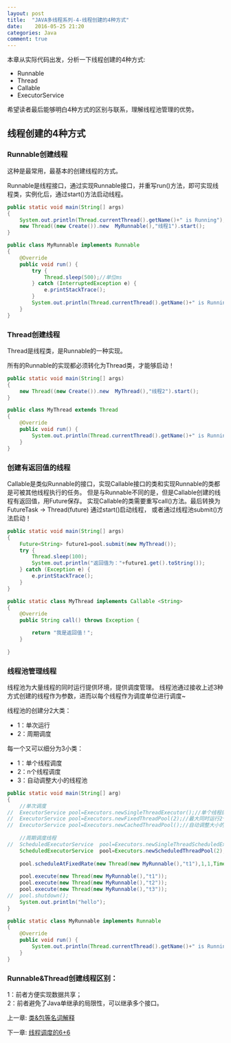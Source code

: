 ```yaml
---
layout: post
title:  "JAVA多线程系列-4-线程创建的4种方式"
date:    2016-05-25 21:20
categories: Java
comment: true
---
```


本章从实际代码出发，分析一下线程创建的4种方式:

 * Runnable
 * Thread
 * Callable
 * ExecutorService 

希望读者最后能够明白4种方式的区别与联系，理解线程池管理的优势。

## 线程创建的4种方式

### Runnable创建线程

这种是最常用，最基本的创建线程的方式。

Runnable是线程接口，通过实现Runnable接口，并重写run()方法，即可实现线程类，实例化后，通过start()方法启动线程。

```java
public static void main(String[] args)
{	
	System.out.println(Thread.currentThread().getName()+" is Running");
	new Thread((new Create()).new  MyRunnable(),"线程1").start();
}

public class MyRunnable implements Runnable
{
	@Override
	public void run() {
		try {
			Thread.sleep(500);//单位ms
		} catch (InterruptedException e) {
			e.printStackTrace();
		}
		System.out.println(Thread.currentThread().getName()+" is Running");
	}
}

```

### Thread创建线程

Thread是线程类，是Runnable的一种实现。

所有的Runnable的实现都必须转化为Thread类，才能够启动！


```java
public static void main(String[] args)
{	
	new Thread((new Create()).new  MyThread(),"线程2").start();
}

public class MyThread extends Thread
{
	@Override
	public void run() {
		System.out.println(Thread.currentThread().getName()+" is Running");
	}
}

```


### 创建有返回值的线程

Callable是类似Runnable的接口，实现Callable接口的类和实现Runnable的类都是可被其他线程执行的任务。
但是与Runnable不同的是，但是Callable创建的线程有返回值，用Future保存。 实现Callable的类需要重写call()方法。最后转换为FutureTask -> Thread(future) 通过start()启动线程，
或者通过线程池submit()方法启动！

```java
public static void main(String[] args)
{
	Future<String> future1=pool.submit(new MyThread());
	try {
		Thread.sleep(100);
		System.out.println("返回值为："+future1.get().toString());
	} catch (Exception e) {
		e.printStackTrace();
	}
}

public static class MyThread implements Callable <String>
{
	@Override
	public String call() throws Exception {

		return "我是返回值！";
	}
	
}

```

### 线程池管理线程

线程池为大量线程的同时运行提供环境，提供调度管理。
线程池通过接收上述3种方式创建的线程作为参数，进而以每个线程作为调度单位进行调度~


线程池的创建分2大类：

 * 1：单次运行
 * 2：周期调度

每一个又可以细分为3小类：

 * 1：单个线程调度 
 * 2：n个线程调度 
 * 3：自动调整大小的线程池


```java
public static void main(String[] arg)
{
	//单次调度
//	ExecutorService pool=Executors.newSingleThreadExecutor();//单个线程的线程池
//	ExecutorService pool=Executors.newFixedThreadPool(2);//最大同时运行2个线程池
//	ExecutorService pool=Executors.newCachedThreadPool();//自动调整大小的线程池
			
	//周期调度线程
//	ScheduledExecutorService  pool=Executors.newSingleThreadScheduledExecutor();//单个周期线程的线程池
	ScheduledExecutorService  pool=Executors.newScheduledThreadPool(2);//2个周期线程的线程池
	
	pool.scheduleAtFixedRate(new Thread(new MyRunnable(),"t1"),1,1,TimeUnit.SECONDS);//设置调用周期
	
	pool.execute(new Thread(new MyRunnable(),"t1"));
	pool.execute(new Thread(new MyRunnable(),"t2"));
	pool.execute(new Thread(new MyRunnable(),"t3"));
//	pool.shutdown();
	System.out.println("hello");
}

public static class MyRunnable implements Runnable
{
	@Override
	public void run() {
		System.out.println(Thread.currentThread().getName()+" is Running");
	}
}

```

### Runnable&Thread创建线程区别：

1：前者方便实现数据共享；<br>
2：前者避免了Java单继承的局限性，可以继承多个接口。



上一章: [类&包等名词解释](http://xnzaa.github.io/2016/05/21/JAVA%E5%A4%9A%E7%BA%BF%E7%A8%8B%E7%B3%BB%E5%88%97-3-%E7%B1%BB&%E5%8C%85%E7%AD%89%E5%90%8D%E8%AF%8D%E8%A7%A3%E9%87%8A/)


下一章: [线程调度的6+6](http://xnzaa.github.io/2016/06/01/JAVA%E5%A4%9A%E7%BA%BF%E7%A8%8B%E7%B3%BB%E5%88%97-5-%E7%BA%BF%E7%A8%8B%E8%B0%83%E5%BA%A6%E7%9A%846+6/)

